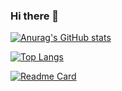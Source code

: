 ### Hi there 👋

<!--
**yunkuangao/yunkuangao** is a ✨ _special_ ✨ repository because its `README.md` (this file) appears on your GitHub profile.

Here are some ideas to get you started:

- 🔭 I’m currently working on ...
- 🌱 I’m currently learning ...
- 👯 I’m looking to collaborate on ...
- 🤔 I’m looking for help with ...
- 💬 Ask me about ...
- 📫 How to reach me: ...
- 😄 Pronouns: ...
- ⚡ Fun fact: ...
-->



[![Anurag's GitHub stats](https://github-readme-stats.vercel.app/api?username=yunkuangao&count_private=true&show_icons=true)](https://github.com/anuraghazra/github-readme-stats)

[![Top Langs](https://github-readme-stats.vercel.app/api/top-langs/?username=yunkuangao&layout=compact)](https://github.com/anuraghazra/github-readme-stats)

[![Readme Card](https://github-readme-stats.vercel.app/api/pin/?username=yunkuangao&repo=tool)](https://github.com/NWYLZW/right-click-helper)
